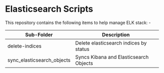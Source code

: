 
# Elasticsearch Scripts

This repository contains the following items to help manage ELK stack: -

|Sub-Folder|Description|
|---|---|
|delete-indices|Delete elasticsearch indices by status|
|sync_elasticsearch_objects|Syncs Kibana and Elasticsearch Objects|
